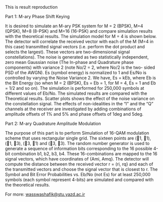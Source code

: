 This is result reproduction

Part 1: M-ary Phase Shift Keying

It is desired to simulate an M-ary PSK system for M = 2 (BPSK), M=4 (QPSK), M=8 (8-PSK) and M=16 (16-PSK) and compare simulation results with the theoretical results. The simulation model for M = 4 is shown below. The detector will correlate the received vector with each of the M (M=4 in this case) transmitted signal vectors (i.e. perform the dot product and selects the largest). These vectors are two-dimensional signal constellations).
The noise is generated as two statistically independent, zero mean Gaussian noise (The In-phase and Quadrature phase components) with variance 2 (note No/2 = 2, where No/2 is the two- sided PSD of the AWGN). Es (symbol energy) is normalized to 1 and Es/No is controlled by varying the Noise Variance 2. We have, Es = kEb, where Eb is the Bit Energy (so when M = 2 (BPSK), Es = Eb = 1, for M = 4, Es = 1 and Eb = 1/2 and so on). The simulation is performed for 250,000 symbols at different values of Eb/No.
The simulated results are compared with the Theoretical results. Scatter plots shows the effect of the noise variance on the constellation signal. The effects of non-idealities in the “I” and the “Q” channels at the receiver are investigated by adding combinations of amplitude offsets of 1% and 5% and phase offsets of 1deg and 5deg.

Part 2: M-ary Quadrature Amplitude Modulation

The purpose of this part is to perform Simulation of 16-QAM modulation scheme that uses rectangular single grid. The sixteen points are (1, 1), (1, 3), (3, 1) and (3, 3). The random number generator is used to generate a sequence of information bits corresponding to the 16 possible 4-bit combination b1, b2, b3, b4. These 16-combinations are mapped to the 16 signal vectors, which have coordinates of {Ami, Amq}. The detector will compute the distance between the received vector r = (ri, rq} and each of the transmitted vectors and choose the signal vector that is closest to r. The Symbol and Bit Error Probabilities vs. Eb/No (not Es) for at least 250,000 symbols (each symbol represent 4-bits) are simulated and compared with the theoretical results.

For more: wasswashafik@stu.yazd.ac.ir 
